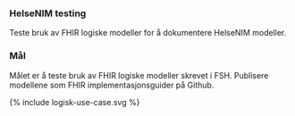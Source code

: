 ### HelseNIM testing

Teste bruk av FHIR logiske modeller for å dokumentere HelseNIM modeller.

### Mål

Målet er å teste bruk av FHIR logiske modeller skrevet i FSH. Publisere modellene som FHIR implementasjonsguider på Github.

{% include logisk-use-case.svg %}
